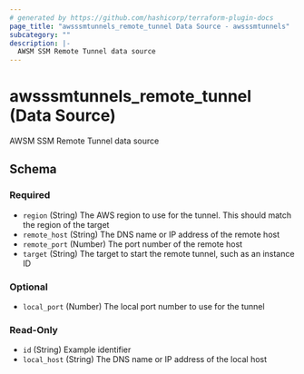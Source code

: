 ```yaml
---
# generated by https://github.com/hashicorp/terraform-plugin-docs
page_title: "awsssmtunnels_remote_tunnel Data Source - awsssmtunnels"
subcategory: ""
description: |-
  AWSM SSM Remote Tunnel data source
---
```


# awsssmtunnels_remote_tunnel (Data Source)

AWSM SSM Remote Tunnel data source



<!-- schema generated by tfplugindocs -->
## Schema

### Required

- `region` (String) The AWS region to use for the tunnel. This should match the region of the target
- `remote_host` (String) The DNS name or IP address of the remote host
- `remote_port` (Number) The port number of the remote host
- `target` (String) The target to start the remote tunnel, such as an instance ID

### Optional

- `local_port` (Number) The local port number to use for the tunnel

### Read-Only

- `id` (String) Example identifier
- `local_host` (String) The DNS name or IP address of the local host
